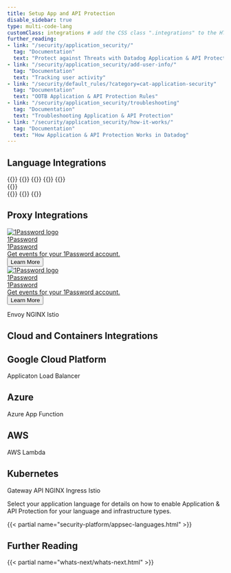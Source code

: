 ```yaml
---
title: Setup App and API Protection
disable_sidebar: true
type: multi-code-lang
customClass: integrations # add the CSS class ".integrations" to the HTML body so the js loads accordingly
further_reading:
- link: "/security/application_security/"
  tag: "Documentation"
  text: "Protect against Threats with Datadog Application & API Protection"
- link: "/security/application_security/add-user-info/"
  tag: "Documentation"
  text: "Tracking user activity"
- link: "/security/default_rules/?category=cat-application-security"
  tag: "Documentation"
  text: "OOTB Application & API Protection Rules"
- link: "/security/application_security/troubleshooting"
  tag: "Documentation"
  text: "Troubleshooting Application & API Protection"
- link: "/security/application_security/how-it-works/"
  tag: "Documentation"
  text: "How Application & API Protection Works in Datadog"
---
```


## Language Integrations

{{<appsec-integrations >}}
  {{<appsec-integration name="1Password" description="Get events for your 1Password account" logo="https://static.datadoghq.com/static/images/logos/python_avatar.svg" />}}
  {{<appsec-integration name="1Password" description="Get events for your 1Password account" logo="https://static.datadoghq.com/static/images/logos/dotnet_avatar.svg" />}}
  {{<appsec-integration name="1Password" description="Get events for your 1Password account" logo="https://static.datadoghq.com/static/images/logos/java_avatar.svg" />}}
  {{<appsec-integration name="1Password" description="Get events for your 1Password account" logo="https://static.datadoghq.com/static/images/logos/node_avatar.svg" />}}  
  {{<appsec-integration name="1Password" description="Get events for your 1Password account" logo="https://static.datadoghq.com/static/images/logos/php_avatar.svg" />}}  
  {{<appsec-integration name="1Password" description="Get events for your 1Password account" logo="https://static.datadoghq.com/static/images/logos/go_avatar.svg" />}}
  {{<appsec-integration name="1Password" description="Get events for your 1Password account" logo="https://static.datadoghq.com/static/images/logos/ruby_avatar.svg" />}}
{{</appsec-integrations >}}

## Proxy Integrations

<div id="integration-tiles" data-ref="container">
  <div id="integrations" class="row integration-row mx-0">
    <div id="mixid_1" data-id="1" class="item" data-ref="item">
      <div class="integration">
        <div id="1password" class="card-content">
          <a href="https://docs.datadoghq.com/integrations/1password/" aria-label="1Password datadog integration docs link">
            <picture class="mx-auto my-auto">
              <img class="img-fluid mx-auto my-auto pt-2 pb-5 px-5" src="https://static.datadoghq.com/static/images/logos/onepassword_avatar.svg" alt="1Password logo" loading="lazy">
            </picture>
            <div class="text-center picture-title">1Password</div>
            <div class="text-center title">1Password</div>
            <div class="blurb text-center">Get events for your 1Password account.</div>
            <button type="button">Learn More</button>
          </a>
          <div class="dimmer-cloak"></div>
        </div>
      </div>
    </div>
    <div id="mixid_2" data-id="2" class="item" data-ref="item">
      <div class="integration">
        <div id="1password" class="card-content">
          <a href="https://docs.datadoghq.com/integrations/1password/" aria-label="1Password datadog integration docs link">
            <picture class="mx-auto my-auto">
              <img class="img-fluid mx-auto my-auto pt-2 pb-5 px-5" src="https://static.datadoghq.com/static/images/logos/onepassword_avatar.svg" alt="1Password logo" loading="lazy">
            </picture>
            <div class="text-center picture-title">1Password</div>
            <div class="text-center title">1Password</div>
            <div class="blurb text-center">Get events for your 1Password account.</div>
            <button type="button">Learn More</button>
          </a>
          <div class="dimmer-cloak"></div>
        </div>
      </div>
    </div>
  </div>
</div>

Envoy
NGINX
Istio

## Cloud and Containers Integrations

## Google Cloud Platform

Applicaton Load Balancer

## Azure

Azure App Function

## AWS

AWS Lambda

## Kubernetes

Gateway API
NGINX Ingress
Istio

Select your application language for details on how to enable Application & API Protection for your language and infrastructure types.

{{< partial name="security-platform/appsec-languages.html" >}}</br>

## Further Reading

{{< partial name="whats-next/whats-next.html" >}}

[1]: /security/application_security/setup/compatibility
[2]: /agent/
[3]: /security/application_security/guide/standalone_application_security/
